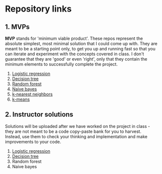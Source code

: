 # Repository links

## 1. MVPs

**MVP** stands for 'minimum viable product'. These repos represent the absolute simplest, most minimal solution that I could come up with. They are meant to be a starting point only, to get you up and running fast so that you can iterate and experiment with the concepts covered in class. I don't guarantee that they are 'good' or even 'right', only that they contain the minimum elements to successfully complete the project.

1. [Logistic regression](https://github.com/4GeeksAcademy/gperdrizet-logistic-regression-project/blob/main/src/mvp.ipynb)
2. [Decision tree](https://github.com/4GeeksAcademy/gperdrizet-decision-tree-project/blob/main/src/mvp.ipynb)
3. [Random forest](https://github.com/4GeeksAcademy/gperdrizet-random-forest-project/blob/main/src/mvp.ipynb)
4. [Naive bayes](https://github.com/4GeeksAcademy/gperdrizet-naive-bayes-project/blob/main/src/mvp.ipynb)
5. [k-nearest neighbors](https://github.com/4GeeksAcademy/gperdrizet-K-nearest-neighbors-project/blob/main/src/mvp.ipynb)
6. [k-means](https://github.com/4GeeksAcademy/gperdrizet-k-means-project/blob/main/src/mvp.ipynb)

## 2. Instructor solutions

Solutions will be uploaded after we have worked on the project in class - they are not meant to be a code copy-paste bank for you to harvest. Instead, use them to check your thinking and implementation and make improvements to your code.

1. [Logistic regression](https://github.com/4GeeksAcademy/gperdrizet-logistic-regression-project/blob/main/src/solution.ipynb)
2. [Decision tree](https://github.com/4GeeksAcademy/gperdrizet-decision-tree-project/blob/main/src/solution.ipynb)
3. Random forest
4. Naive bayes
